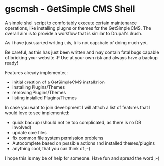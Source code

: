 gscmsh - GetSimple CMS Shell 
============================

A simple shell script to comfortably execute certain maintenance operations, 
like installing plugins or themes for the GetSimple CMS.
The overall aim is to provide a workflow that is similar to Drupal's drush.

As I have just started writing this, it is not capabale of doing much yet. 

Be careful, as this has just been written and may contain fatal bugs capable of bricking your website :P
Use at your own risk and always have a backup ready!

Features already implemented:
- initial creation of a GetSimpleCMS installation
- installing Plugins/Themes
- removing Plugins/Themes
- listing installed Plugins/Themes


In case you want to join development I will attach a list of features that I would love to see implemented:
- quick backup (should not be too complicated, as there is no DB involved)
- update core files
- fix common file system permission problems
- Autocomplete based on possible actions and installed themes/plugins
- anything cool, that you can think of ;-)


I hope this is may be of help for someone. 
Have fun and spread the word ;-)
